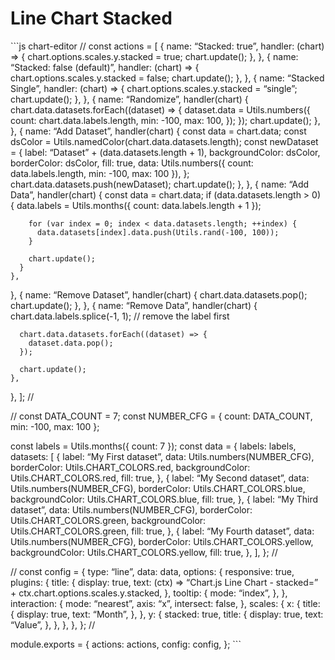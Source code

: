 Line Chart Stacked
==================

\`\`\`js chart-editor // const actions = \[ { name: “Stacked: true”, handler: (chart) =&gt; { chart.options.scales.y.stacked = true; chart.update(); }, }, { name: “Stacked: false (default)”, handler: (chart) =&gt; { chart.options.scales.y.stacked = false; chart.update(); }, }, { name: “Stacked Single”, handler: (chart) =&gt; { chart.options.scales.y.stacked = “single”; chart.update(); }, }, { name: “Randomize”, handler(chart) { chart.data.datasets.forEach((dataset) =&gt; { dataset.data = Utils.numbers({ count: chart.data.labels.length, min: -100, max: 100, }); }); chart.update(); }, }, { name: “Add Dataset”, handler(chart) { const data = chart.data; const dsColor = Utils.namedColor(chart.data.datasets.length); const newDataset = { label: “Dataset” + (data.datasets.length + 1), backgroundColor: dsColor, borderColor: dsColor, fill: true, data: Utils.numbers({ count: data.labels.length, min: -100, max: 100 }), }; chart.data.datasets.push(newDataset); chart.update(); }, }, { name: “Add Data”, handler(chart) { const data = chart.data; if (data.datasets.length &gt; 0) { data.labels = Utils.months({ count: data.labels.length + 1 });

        for (var index = 0; index < data.datasets.length; ++index) {
          data.datasets[index].data.push(Utils.rand(-100, 100));
        }

        chart.update();
      }
    },

}, { name: “Remove Dataset”, handler(chart) { chart.data.datasets.pop(); chart.update(); }, }, { name: “Remove Data”, handler(chart) { chart.data.labels.splice(-1, 1); // remove the label first

      chart.data.datasets.forEach((dataset) => {
        dataset.data.pop();
      });

      chart.update();
    },

}, \]; //

// const DATA\_COUNT = 7; const NUMBER\_CFG = { count: DATA\_COUNT, min: -100, max: 100 };

const labels = Utils.months({ count: 7 }); const data = { labels: labels, datasets: \[ { label: “My First dataset”, data: Utils.numbers(NUMBER\_CFG), borderColor: Utils.CHART\_COLORS.red, backgroundColor: Utils.CHART\_COLORS.red, fill: true, }, { label: “My Second dataset”, data: Utils.numbers(NUMBER\_CFG), borderColor: Utils.CHART\_COLORS.blue, backgroundColor: Utils.CHART\_COLORS.blue, fill: true, }, { label: “My Third dataset”, data: Utils.numbers(NUMBER\_CFG), borderColor: Utils.CHART\_COLORS.green, backgroundColor: Utils.CHART\_COLORS.green, fill: true, }, { label: “My Fourth dataset”, data: Utils.numbers(NUMBER\_CFG), borderColor: Utils.CHART\_COLORS.yellow, backgroundColor: Utils.CHART\_COLORS.yellow, fill: true, }, \], }; //

// const config = { type: “line”, data: data, options: { responsive: true, plugins: { title: { display: true, text: (ctx) =&gt; “Chart.js Line Chart - stacked=” + ctx.chart.options.scales.y.stacked, }, tooltip: { mode: “index”, }, }, interaction: { mode: “nearest”, axis: “x”, intersect: false, }, scales: { x: { title: { display: true, text: “Month”, }, }, y: { stacked: true, title: { display: true, text: “Value”, }, }, }, }, }; //

module.exports = { actions: actions, config: config, }; \`\`\`
